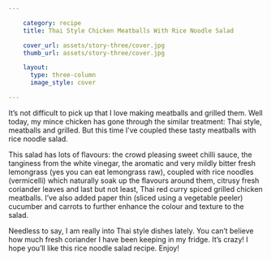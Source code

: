 ```yaml
---

    category: recipe
    title: Thai Style Chicken Meatballs With Rice Noodle Salad

    cover_url: assets/story-three/cover.jpg
    thumb_url: assets/story-three/cover.jpg

    layout:
      type: three-column
      image_style: cover

---
```


It’s not difficult to pick up that I love making meatballs and grilled them. Well today, my mince chicken has gone through the similar treatment: Thai style, meatballs and grilled. But this time I’ve coupled these tasty meatballs with rice noodle salad.

This salad has lots of flavours: the crowd pleasing sweet chilli sauce, the tanginess from the white vinegar, the aromatic and very mildly bitter fresh lemongrass (yes you can eat lemongrass raw), coupled with rice noodles (vermicelli) which naturally soak up the flavours around them, citrusy fresh coriander leaves and last but not least, Thai red curry spiced grilled chicken meatballs. I’ve also added paper thin (sliced using a vegetable peeler) cucumber and carrots to further enhance the colour and texture to the salad.

Needless to say, I am really into Thai style dishes lately. You can’t believe how much fresh coriander I have been keeping in my fridge. It’s crazy! I hope you’ll like this rice noodle salad recipe. Enjoy!
